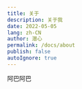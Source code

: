 ```yaml
---
title: 关于
description: 关于我
date: 2022-05-05
lang: zh-CN
author: 潜心
permalink: /docs/about
publish: false
autoIgnore: true
---
```



阿巴阿巴
